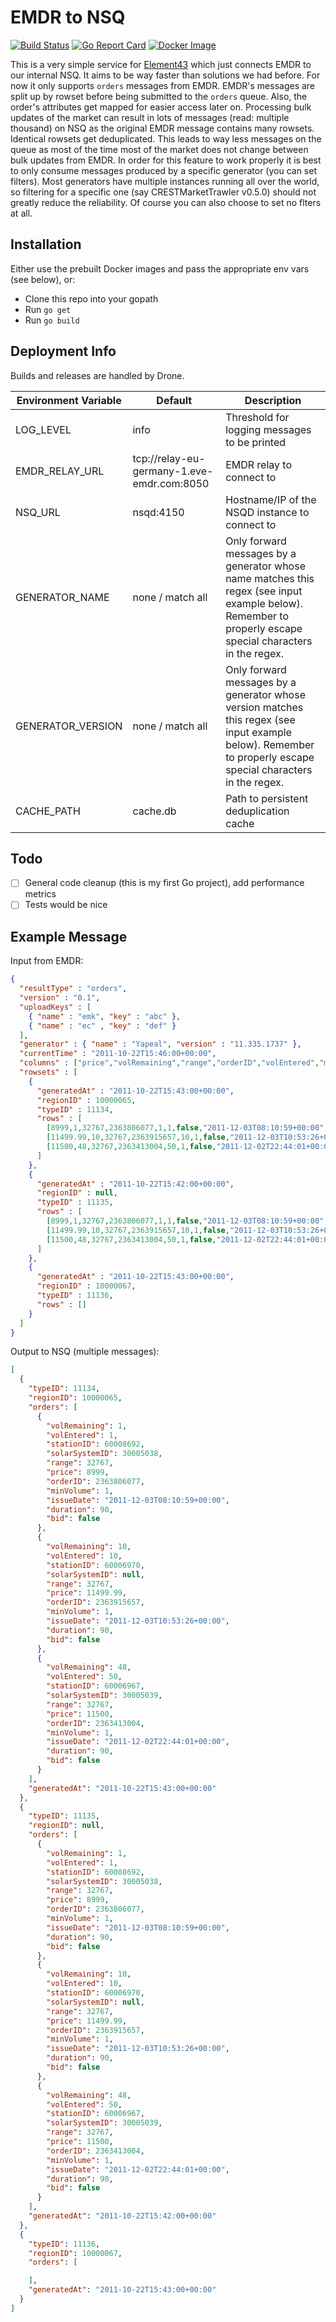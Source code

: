 # EMDR to NSQ
[![Build Status](https://drone.element-43.com/api/badges/EVE-Tools/emdr-to-nsq/status.svg)](https://drone.element-43.com/EVE-Tools/emdr-to-nsq) [![Go Report Card](https://goreportcard.com/badge/github.com/eve-tools/emdr-to-nsq)](https://goreportcard.com/report/github.com/eve-tools/emdr-to-nsq) [![Docker Image](https://images.microbadger.com/badges/image/evetools/emdr-to-nsq.svg)](https://microbadger.com/images/evetools/emdr-to-nsq)

This is a very simple service for [Element43](https://element-43.com) which just connects EMDR to our internal NSQ. It aims to be way faster than solutions we had before. For now it only supports `orders` messages from EMDR. EMDR's messages are split up by rowset before being submitted to the `orders` queue. Also, the order's attributes get mapped for easier access later on. Processing bulk updates of the market can result in lots of messages (read: multiple thousand) on NSQ as the original EMDR message contains many rowsets. Identical rowsets get deduplicated. This leads to way less messages on the queue as most of the time most of the market does not change between bulk updates from EMDR. In order for this feature to work properly it is best to only consume messages produced by a specific generator (you can set filters). Most generators have multiple instances running all over the world, so filtering for a specific one (say CRESTMarketTrawler v0.5.0) should not greatly reduce the reliability. Of course you can also choose to set no flters at all.

## Installation
Either use the prebuilt Docker images and pass the appropriate env vars (see below), or:

* Clone this repo into your gopath
* Run `go get`
* Run `go build`


## Deployment Info
Builds and releases are handled by Drone.

Environment Variable | Default | Description
--- | --- | ---
LOG_LEVEL | info | Threshold for logging messages to be printed
EMDR_RELAY_URL | tcp://relay-eu-germany-1.eve-emdr.com:8050 | EMDR relay to connect to
NSQ_URL | nsqd:4150 | Hostname/IP of the NSQD instance to connect to
GENERATOR_NAME | none / match all | Only forward messages by a generator whose name matches this regex (see input example below). Remember to properly escape special characters in the regex.
GENERATOR_VERSION | none / match all | Only forward messages by a generator whose version matches this regex (see input example below). Remember to properly escape special characters in the regex.
CACHE_PATH | cache.db | Path to persistent deduplication cache

## Todo
- [ ] General code cleanup (this is my first Go project), add performance metrics
- [ ] Tests would be nice

## Example Message

Input from EMDR:
```json
{
  "resultType" : "orders",
  "version" : "0.1",
  "uploadKeys" : [
    { "name" : "emk", "key" : "abc" },
    { "name" : "ec" , "key" : "def" }
  ],
  "generator" : { "name" : "Yapeal", "version" : "11.335.1737" },
  "currentTime" : "2011-10-22T15:46:00+00:00",
  "columns" : ["price","volRemaining","range","orderID","volEntered","minVolume","bid","issueDate","duration","stationID","solarSystemID"],
  "rowsets" : [
    {
      "generatedAt" : "2011-10-22T15:43:00+00:00",
      "regionID" : 10000065,
      "typeID" : 11134,
      "rows" : [
        [8999,1,32767,2363806077,1,1,false,"2011-12-03T08:10:59+00:00",90,60008692,30005038],
        [11499.99,10,32767,2363915657,10,1,false,"2011-12-03T10:53:26+00:00",90,60006970,null],
        [11500,48,32767,2363413004,50,1,false,"2011-12-02T22:44:01+00:00",90,60006967,30005039]
      ]
    },
    {
      "generatedAt" : "2011-10-22T15:42:00+00:00",
      "regionID" : null,
      "typeID" : 11135,
      "rows" : [
        [8999,1,32767,2363806077,1,1,false,"2011-12-03T08:10:59+00:00",90,60008692,30005038],
        [11499.99,10,32767,2363915657,10,1,false,"2011-12-03T10:53:26+00:00",90,60006970,null],
        [11500,48,32767,2363413004,50,1,false,"2011-12-02T22:44:01+00:00",90,60006967,30005039]
      ]
    },
    {
      "generatedAt" : "2011-10-22T15:43:00+00:00",
      "regionID" : 10000067,
      "typeID" : 11136,
      "rows" : []
    }
  ]
}
```

Output to NSQ (multiple messages):
```json
[
  {
    "typeID": 11134,
    "regionID": 10000065,
    "orders": [
      {
        "volRemaining": 1,
        "volEntered": 1,
        "stationID": 60008692,
        "solarSystemID": 30005038,
        "range": 32767,
        "price": 8999,
        "orderID": 2363806077,
        "minVolume": 1,
        "issueDate": "2011-12-03T08:10:59+00:00",
        "duration": 90,
        "bid": false
      },
      {
        "volRemaining": 10,
        "volEntered": 10,
        "stationID": 60006970,
        "solarSystemID": null,
        "range": 32767,
        "price": 11499.99,
        "orderID": 2363915657,
        "minVolume": 1,
        "issueDate": "2011-12-03T10:53:26+00:00",
        "duration": 90,
        "bid": false
      },
      {
        "volRemaining": 48,
        "volEntered": 50,
        "stationID": 60006967,
        "solarSystemID": 30005039,
        "range": 32767,
        "price": 11500,
        "orderID": 2363413004,
        "minVolume": 1,
        "issueDate": "2011-12-02T22:44:01+00:00",
        "duration": 90,
        "bid": false
      }
    ],
    "generatedAt": "2011-10-22T15:43:00+00:00"
  },
  {
    "typeID": 11135,
    "regionID": null,
    "orders": [
      {
        "volRemaining": 1,
        "volEntered": 1,
        "stationID": 60008692,
        "solarSystemID": 30005038,
        "range": 32767,
        "price": 8999,
        "orderID": 2363806077,
        "minVolume": 1,
        "issueDate": "2011-12-03T08:10:59+00:00",
        "duration": 90,
        "bid": false
      },
      {
        "volRemaining": 10,
        "volEntered": 10,
        "stationID": 60006970,
        "solarSystemID": null,
        "range": 32767,
        "price": 11499.99,
        "orderID": 2363915657,
        "minVolume": 1,
        "issueDate": "2011-12-03T10:53:26+00:00",
        "duration": 90,
        "bid": false
      },
      {
        "volRemaining": 48,
        "volEntered": 50,
        "stationID": 60006967,
        "solarSystemID": 30005039,
        "range": 32767,
        "price": 11500,
        "orderID": 2363413004,
        "minVolume": 1,
        "issueDate": "2011-12-02T22:44:01+00:00",
        "duration": 90,
        "bid": false
      }
    ],
    "generatedAt": "2011-10-22T15:42:00+00:00"
  },
  {
    "typeID": 11136,
    "regionID": 10000067,
    "orders": [

    ],
    "generatedAt": "2011-10-22T15:43:00+00:00"
  }
]
```
